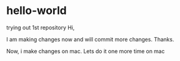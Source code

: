 # hello-world
trying out 1st repository
Hi,

I am making changes now and will commit more changes.
Thanks.

Now, i make changes on mac.
Lets do it one more time on mac